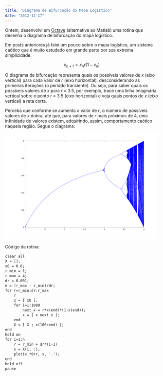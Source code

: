 ```yaml
---
title: "Diagrama de Bifurcação do Mapa Logístico"
date: "2012-11-17"
---
```


Ontem, desenvolvi em [Octave](https://www.gnu.org/software/octave/) (alternativa ao Matlab) uma rotina que desenha o diagrama de bifurcação do mapa logístico.

Em posts anteriores já falei um pouco sobre o mapa logístico, um sistema caótico que é muito estudado em grande parte por sua extrema simplicidade:

$$x_{n+1} = x_n r (1 - x_n)$$

O diagrama de bifurcação representa quais os possíveis valores de _x_ (eixo vertical) para cada valor de _r_ (eixo horizontal), desconsiderando as primeiras iterações (o período transiente). Ou seja, para saber quais os possíveis valores de _x_ para _r_ = 3.5, por exemplo, trace uma linha imaginária vertical sobre o ponto _r_ = 3.5 (eixo horizontal) e veja quais pontos de _x_ (eixo vertical) a reta corta.

Perceba que conforme se aumenta o valor de _r_, o número de possíveis valores de _x_ dobra, até que, para valores de _r_ mais próximos de 4, uma infinidade de valores existem, adquirindo, assim, comportamento caótico naquela região. Segue o diagrama:

[![](/images/logistc_bifurcation.png "Diagrama de Bifurcação do Mapa Logístico")](/images/logistc_bifurcation.png)

Código da rotina:

```
clear all
X = [];
x0 = 0.6;
r_min = 1;
r_max = 4;
dr = 0.001;
n = (r_max - r_min)/dr;
for r=r_min:dr:r_max
    r   
    x = [ x0 ];
    for i=1:1000
        next_x = r*x(end)*(1-x(end));
        x = [ x next_x ];
    end
    X = [ X ; x(100:end) ];
end
hold on
for i=1:n
    r = r_min + dr*(i-1)
    x = X(i, :);
    plot(x.*0+r, x, '.');
end
hold off
pause
```
